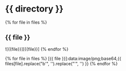 # {{ directory }}

{% for file in files %}
## {{ file }}
![{{file}}][{{file}}]
{% endfor %}
<!-- images -->
{% for file in files %}
[{{ file }}]:data:image/png;base64,{{ files[file].replace("b'", '').replace("'", '') }}
{% endfor %}